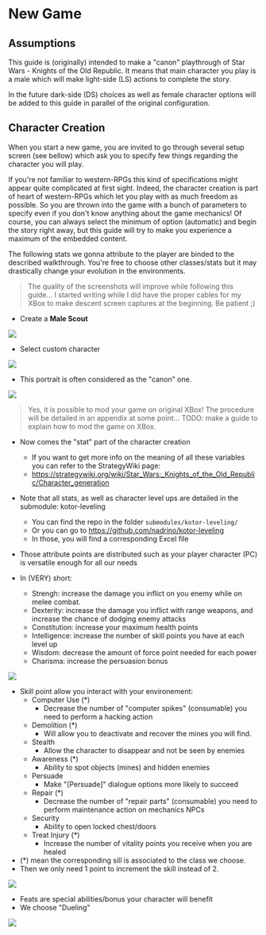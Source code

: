 # New Game


## Assumptions

This guide is (originally) intended to make a "canon" playthrough of Star Wars - Knights
of the Old Republic. It means that main character you play is a male which will make
light-side (LS) actions to complete the story.

In the future dark-side (DS) choices as well as female character options will be added to
this guide in parallel of the original configuration.  

## Character Creation

When you start a new game, you are invited to go through several setup screen (see bellow)
which ask you to specify few things regarding the character you will play.

If you're not familiar to western-RPGs this kind of specifications might appear quite 
complicated at first sight. Indeed, the character creation is part of heart of western-RPGs
which let you play with as much freedom as possible. So you are thrown into the game with a
bunch of parameters to specify even if you don't know anything about the game mechanics!
Of course, you can always select the minimum of option (automatic) and begin the story right
away, but this guide will try to make you experience a maximum of the embedded content.

The following stats we gonna attribute to the player are binded to the described walkthrough.
You're free to choose other classes/stats but it may drastically change your evolution in the
environments.

> The quality of the screenshots will improve while following this guide... I started writing
> while I did have the proper cables for my XBox to make descent screen captures at the 
> beginning. Be patient ;)


- Create a **Male Scout**

![](../resources/images/screenshots/classSelect.png)


- Select custom character

![](../resources/images/screenshots/customCharacter.png)


- This portrait is often considered as the "canon" one.

![](../resources/images/screenshots/portraitSelect.png)

> Yes, it is possible to mod your game on original XBox! 
> The procedure will be detailed in an appendix at some point...
> TODO: make a guide to explain how to mod the game on XBox.


- Now comes the "stat" part of the character creation
    - If you want to get more info on the meaning of all these variables you can refer to the StrategyWiki page:
    - https://strategywiki.org/wiki/Star_Wars:_Knights_of_the_Old_Republic/Character_generation
- Note that all stats, as well as character level ups are detailed in the submodule: kotor-leveling
    - You can find the repo in the folder `submodules/kotor-leveling/`
    - Or you can go to https://github.com/nadrino/kotor-leveling
    - In those, you will find a corresponding Excel file


- Those attribute points are distributed such as your player character (PC) is versatile enough for all our needs
- In (VERY) short:
    - Strengh: increase the damage you inflict on you enemy while on melee combat.
    - Dexterity: increase the damage you inflict with range weapons, and increase the chance of dodging enemy attacks
    - Constitution: increase your maximum health points
    - Intelligence: increase the number of skill points you have at each level up
    - Wisdom: decrease the amount of force point needed for each power
    - Charisma: increase the persuasion bonus

![](../resources/images/screenshots/attributesSelect.png)

- Skill point allow you interact with your environement:
    - Computer Use (*)
        - Decrease the number of "computer spikes" (consumable) you need to perform a hacking action
    - Demolition (*)
        - Will allow you to deactivate and recover the mines you will find.
    - Stealth
        - Allow the character to disappear and not be seen by enemies
    - Awareness (*)
        - Ability to spot objects (mines) and hidden enemies
    - Persuade
        - Make "[Persuade]" dialogue options more likely to succeed
    - Repair (*)
        - Decrease the number of "repair parts" (consumable) you need to perform maintenance action on mechanics NPCs
    - Security
        - Ability to open locked chest/doors
    - Treat Injury (*)
        - Increase the number of vitality points you receive when you are healed
- (*) mean the corresponding sill is associated to the class we choose. 
- Then we only need 1 point to increment the skill instead of 2.


![](../resources/images/screenshots/skillsSelect.png)


- Feats are special abilities/bonus your character will benefit
- We choose "Dueling"

![](../resources/images/screenshots/featsSelect.png)

